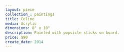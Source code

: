 ```yaml
---
layout: piece
collection_: paintings
title: Celine
media: Acrylic
dimensions: 8" x 10"
description: Painted with popsicle sticks on board.
price: $90
create_date: 2014
---
```

